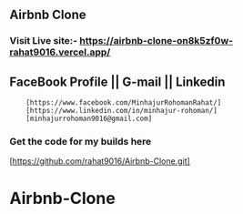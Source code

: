 ## Airbnb Clone

### Visit Live site:- https://airbnb-clone-on8k5zf0w-rahat9016.vercel.app/

## FaceBook Profile || G-mail || Linkedin

```
    [https://www.facebook.com/MinhajurRohomanRahat/]
    [https://www.linkedin.com/in/minhajur-rohoman/]
    [minhajurrohoman9016@gmail.com]
```

### Get the code for my builds here

[https://github.com/rahat9016/Airbnb-Clone.git]

# Airbnb-Clone
